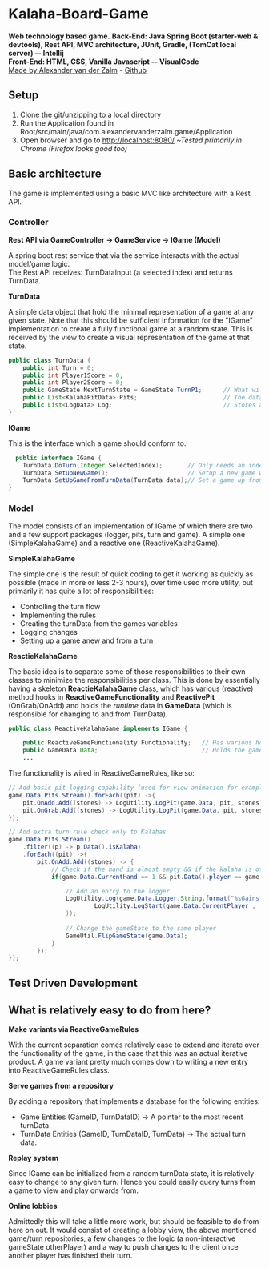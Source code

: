 # Kalaha-Board-Game 
**Web technology based game.**
**Back-End: Java Spring Boot (starter-web & devtools), Rest API, MVC architecture, JUnit, Gradle, (TomCat local server) -- Intellij** <br/>
**Front-End: HTML, CSS, Vanilla Javascript -- VisualCode**<br/>
<a href="https://alexandervanderzalm.com/">Made by Alexander van der Zalm</a> - <a href="https://github.com/Bahamutho/Kalaha-Board-Game">Github</a>

## Setup

1. Clone the git/unzipping to a local directory
2. Run the Application found in Root/src/main/java/com.alexandervanderzalm.game/Application
3. Open browser and go to <a href="http://localhost:8080/">http://localhost:8080/</a>  *~Tested primarily in Chrome (Firefox looks good too)*

## Basic architecture
The game is implemented using a basic MVC like architecture with a Rest API.
### Controller
**Rest API via GameController -> GameService -> IGame (Model)**

A spring boot rest service that via the service interacts with the actual model/game logic. </br>
The Rest API receives: TurnDataInput (a selected index) and returns TurnData. 

**TurnData**

A simple data object that hold the minimal representation of a game at any given state. Note that this should be sufficient information for the "IGame" implementation to create a fully functional game at a random state. This is received by the view to create a visual representation of the game at that state. 

```java
public class TurnData {
    public int Turn = 0;
    public int Player1Score = 0;
    public int Player2Score = 0;
    public GameState NextTurnState = GameState.TurnP1;      // What will the turn be for the view?
    public List<KalahaPitData> Pits;                        // The data stored in the pits (stones, player, isKalaha)
    public List<LogData> Log;                               // Stores all the pit changes & text events (extra_turn, capture, etc.)
}
```

**IGame**

This is the interface which a game should conform to. 

```Java
  public interface IGame {
    TurnData DoTurn(Integer SelectedIndex);       // Only needs an index - it is assumed that the game does its own validation
    TurnData SetupNewGame();                      // Setup a new game with a default field (14 pits, 2 are kalaha the rest have 6 stones
    TurnData SetUpGameFromTurnData(TurnData data);// Set a game up from any given state
}
```
### Model

The model consists of an implementation of IGame of which there are two and a few support packages (logger, pits, turn and game). A simple one (SimpleKalahaGame) and a reactive one (ReactiveKalahaGame). 

**SimpleKalahaGame**

The simple one is the result of quick coding to get it working as quickly as possible (made in more or less 2-3 hours), over time used more utility, but primarily it has quite a lot of responsibilities:

* Controlling the turn flow 
* Implementing the rules
* Creating the turnData from the games variables
* Logging changes
* Setting up a game anew and from a turn

**ReactieKalahaGame**

The basic idea is to separate some of those responsibilities to their own classes to minimize the responsibilities per class. This is done by essentially having a skeleton **ReactieKalahaGame** class, which has various (reactive) method hooks in **ReactiveGameFunctionality** and **ReactivePit** (OnGrab/OnAdd) and holds the *runtime* data in **GameData** (which is responsible for changing to and from TurnData). 

```Java
public class ReactiveKalahaGame implements IGame {

    public ReactiveGameFunctionality Functionality;   // Has various hooks for functionality
    public GameData Data;                             // Holds the game runtime data (pits, currenturn, currentplayer, etc.)
    ...
```

The functionality is wired in ReactiveGameRules, like so:

```Java
// Add basic pit logging capability (used for view animation for example)
game.Data.Pits.Stream().forEach((pit) ->{
    pit.OnAdd.Add((stones) -> LogUtility.LogPit(game.Data, pit, stones));
    pit.OnGrab.Add((stones) -> LogUtility.LogPit(game.Data, pit, stones));
});

// Add extra turn rule check only to Kalahas
game.Data.Pits.Stream()
    .filter((p) -> p.Data().isKalaha)
    .forEach((pit) ->{
        pit.OnAdd.Add((stones) -> {
            // Check if the hand is almost empty && if the kalaha is of the current player
            if(game.Data.CurrentHand == 1 && pit.Data().player == game.Data.CurrentPlayer){

                // Add an entry to the logger
                LogUtility.Log(game.Data.Logger,String.format("%sGains an Extra Turn for dropping the last stone in his own Kalaha.",
                        LogUtility.LogStart(game.Data.CurrentPlayer ,  game.Data.CurrentTurn)
                ));
                
                // Change the gameState to the same player
                GameUtil.FlipGameState(game.Data);
            }
        });
});
```

## Test Driven Development

## What is relatively easy to do from here?

**Make variants via ReactiveGameRules**

With the current separation comes relatively ease to extend and iterate over the functionality of the game, in the case that this was an actual iterative product. A game variant pretty much comes down to writing a new entry into ReactiveGameRules class.

**Serve games from a repository**

By adding a repository that implements a database for the following entities:
* Game Entities (GameID, TurnDataID) -> A pointer to the most recent turnData.
* TurnData Entities (GameID, TurnDataID, TurnData) -> The actual turn data.

**Replay system**

Since IGame can be initialized from a random turnData state, it is relatively easy to change to any given turn. Hence you could easily query turns from a game to view and play onwards from.

**Online lobbies**

Admittedly this will take a little more work, but should be feasible to do from here on out. It would consist of creating a lobby view, the above mentioned game/turn repositories, a few changes to the logic (a non-interactive gameState otherPlayer) and a way to push changes to the client once another player has finished their turn.
